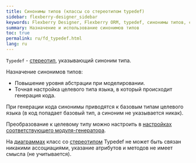 ```yaml
---
title: Синонимы типов (классы со стереотипом typedef) 
sidebar: flexberry-designer_sidebar
keywords: Flexberry Designer, Flexberry ORM, typedef, синонимы типов, стереотип
summary: Назначение и использование синонимов типов
toc: true
permalink: ru/fd_typedef.html
lang: ru
---
```


`Typedef` - [стереотип](fd_key-concepts.html), указывающий синоним типа. 

Назначение синонимов типов:

* Повышение уровня абстрации при моделировании.
* Точная настройка целевого типа языка, в который происходит генерация кода.

При генерации кода синонимы приводятся к базовым типам целевого языка (в код попадает базовый тип, а синоним не указывается никак).

Преобразование к целевому типу можно настроить в [настройках соответствующего модуля-генератора](fd_types-map.html).

На [диаграммах](fd_class-diagram.html) класс со [стереотипом](fd_key-concepts.html) Typedef не может быть связан никакими ассоциациями, указание атрибутов и методов не имеет смысла (не учитывается).
